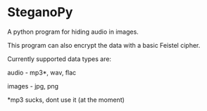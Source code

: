 # SteganoPy
A python program for hiding audio in images. 

This program can also encrypt the data with a basic Feistel cipher. 

Currently supported data types are:

audio - mp3*, wav, flac

images - jpg, png

*mp3 sucks, dont use it (at the moment)
